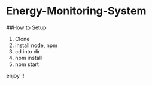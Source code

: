 # Energy-Monitoring-System

##How to Setup

1. Clone
2. install node, npm
3. cd into dir
4. npm install
5. npm start

enjoy !!
